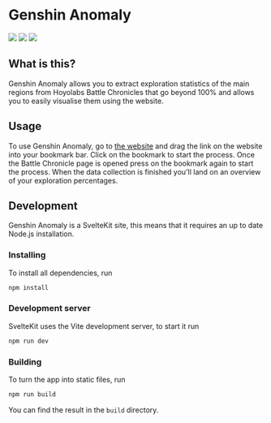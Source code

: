 # Genshin Anomaly

[![](https://img.shields.io/badge/use_online-genshin.wife4.dev-01aaff?style=for-the-badge)](https://genshin.wife4.dev)
[![](https://img.shields.io/github/issues/JoLoZ/genshin-anomaly?label=Report%20issue&style=for-the-badge)](https://github.com/JoLoZ/genshin-anomaly/issues)
[![](https://img.shields.io/github/last-commit/JoLoZ/genshin-anomaly/main?label=Last%20Update&style=for-the-badge)](https://github.com/JoLoZ/genshin-anomaly/commits)

## What is this?

Genshin Anomaly allows you to extract exploration statistics of the main regions from Hoyolabs Battle Chronicles that go beyond 100% and allows you to easily visualise them using the website.

## Usage

To use Genshin Anomaly, go to [the website](https://genshin.wife4.dev) and drag the link on the website into your bookmark bar. Click on the bookmark to start the process. Once the Battle Chronicle page is opened press on the bookmark again to start the process. When the data collection is finished you'll land on an overview of your exploration percentages.

## Development

Genshin Anomaly is a SvelteKit site, this means that it requires an up to date Node.js installation.

### Installing

To install all dependencies, run

```bash
npm install
```

### Development server

SvelteKit uses the Vite development server, to start it run

```bash
npm run dev
```

### Building

To turn the app into static files, run

```bash
npm run build
```

You can find the result in the `build` directory.
